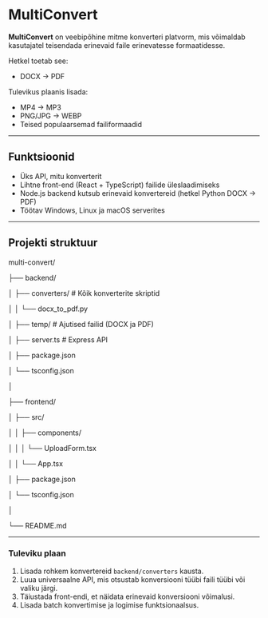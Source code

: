 # MultiConvert

**MultiConvert** on veebipõhine mitme konverteri platvorm, mis võimaldab kasutajatel teisendada erinevaid faile erinevatesse formaatidesse.  

Hetkel toetab see:

- DOCX → PDF

Tulevikus plaanis lisada:

- MP4 → MP3
- PNG/JPG → WEBP
- Teised populaarsemad failiformaadid

---

## Funktsioonid

- Üks API, mitu konverterit
- Lihtne front-end (React + TypeScript) failide üleslaadimiseks
- Node.js backend kutsub erinevaid konvertereid (hetkel Python DOCX → PDF)
- Töötav Windows, Linux ja macOS serverites

---

## Projekti struktuur

multi-convert/

├── backend/

│ ├── converters/ # Kõik konverterite skriptid

│ │ └── docx_to_pdf.py

│ ├── temp/ # Ajutised failid (DOCX ja PDF)

│ ├── server.ts # Express API

│ ├── package.json

│ └── tsconfig.json

│

├── frontend/

│ ├── src/

│ │ ├── components/

│ │ │ └── UploadForm.tsx

│ │ └── App.tsx

│ ├── package.json

│ └── tsconfig.json

│

└── README.md


---

### Tuleviku plaan

1. Lisada rohkem konvertereid `backend/converters` kausta.  
2. Luua universaalne API, mis otsustab konversiooni tüübi faili tüübi või valiku järgi.  
3. Täiustada front-endi, et näidata erinevaid konversiooni võimalusi.  
4. Lisada batch konvertimise ja logimise funktsionaalsus.  